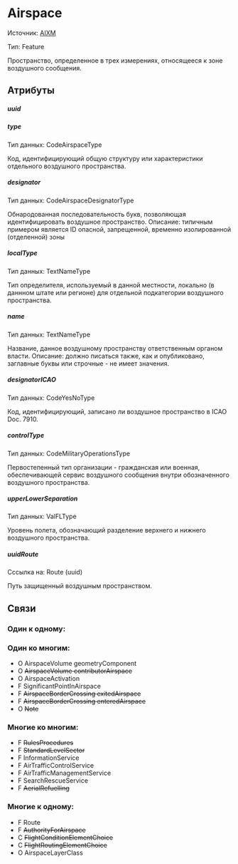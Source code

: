 Airspace
===============
Источник: [AIXM](https://extranet.eurocontrol.int/http://webprisme.cfmu.eurocontrol.int/aixmwiki_public/bin/view/AIXM/Class_Airspace)

Тип: Feature

Пространство, определенное в трех измерениях, относящееся к зоне воздушного сообщения.

## Атрибуты

##### uuid

##### type
Тип данных: CodeAirspaceType

Код, идентифицирующий общую структуру или характеристики отдельного воздушного пространства.

##### designator
Тип данных: CodeAirspaceDesignatorType

Обнародованная последовательность букв, позволяющая идентифицировать воздушное пространство.
Описание: типичным примером является ID опасной, запрещенной, временно изолированной (отделенной) зоны

##### localType
Тип данных: TextNameType

Тип определителя, используемый в данной местности, локально (в даннном штате или регионе) для отдельной подкатегории воздушного пространства.

##### name
Тип данных: TextNameType

Название, данное воздушному пространству ответственным органом власти.
Описание: должно писаться также, как и опубликовано, заглавные буквы или строчные - не имеет значения.

##### designatorICAO
Тип данных: CodeYesNoType

Код, идентифицирующий, записано ли воздушное пространство в ICAO Doc. 7910.

##### controlType
Тип данных: CodeMilitaryOperationsType

Первостепенный тип организации - гражданская или военная, обеспечивающей сервис воздушного сообщения внутри обозначенного воздушного пространства.

##### upperLowerSeparation
Тип данных: ValFLType

Уровень полета, обозначающий разделение верхнего и нижнего воздушного пространства.

##### uuidRoute
Сссылка на: Route (uuid)

Путь защищенный воздушным пространством.

## Связи

### Один к одному:

### Один ко многим:

- O AirspaceVolume geometryComponent
- O ~~AirspaceVolume contributorAirspace~~
- O AirspaceActivation
- F SignificantPointInAirspace
- F ~~AirspaceBorderCrossing exitedAirspace~~
- F ~~AirspaceBorderCrossing enteredAirspace~~
- O ~~Note~~

### Многие ко многим:

- F ~~RulesProcedures~~
- F ~~StandardLevelSector~~
- F InformationService
- F AirTrafficControlService
- F AirTrafficManagementService
- F SearchRescueService
- F ~~AerialRefuelling~~

### Многие к одному:

- F Route
- F ~~AuthorityForAirspace~~
- C ~~FlightConditionElementChoice~~
- C ~~FlightRoutingElementChoice~~
- O AirspaceLayerClass
